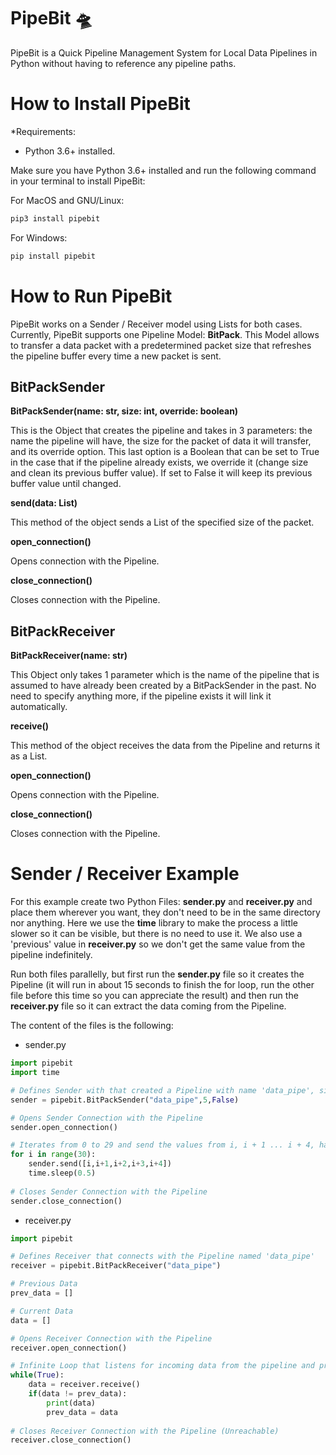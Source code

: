 # PipeBit 🛸

PipeBit is a Quick Pipeline Management System for Local Data Pipelines in Python without having to reference any pipeline paths.

How to Install PipeBit
==========

*Requirements: 
- Python 3.6+ installed.

Make sure you have Python 3.6+ installed and run the following command in your terminal to install PipeBit:

For MacOS and GNU/Linux:

```python
pip3 install pipebit
```

For Windows:

```python
pip install pipebit
```

How to Run PipeBit
==========

PipeBit works on a Sender / Receiver model using Lists for both cases. Currently, PipeBit supports one Pipeline Model: **BitPack**. This Model allows to transfer a data packet with a predetermined packet size that refreshes the pipeline buffer every time a new packet is sent. 

## BitPackSender

**BitPackSender(name: str, size: int, override: boolean)**

This is the Object that creates the pipeline and takes in 3 parameters: the name the pipeline will have, the size for the packet of data it will transfer, and its override option. This last option is a Boolean that can be set to True in the case that if the pipeline already exists, we override it (change size and clean its previous buffer value). If set to False it will keep its previous buffer value until changed.

**send(data: List)**

This method of the object sends a List of the specified size of the packet.

**open_connection()**

Opens connection with the Pipeline.

**close_connection()**

Closes connection with the Pipeline.

## BitPackReceiver

**BitPackReceiver(name: str)**

This Object only takes 1 parameter which is the name of the pipeline that is assumed to have already been created by a BitPackSender in the past. No need to specify anything more, if the pipeline exists it will link it automatically.

**receive()**

This method of the object receives the data from the Pipeline and returns it as a List.

**open_connection()**

Opens connection with the Pipeline.

**close_connection()**

Closes connection with the Pipeline.

Sender / Receiver Example
==========

For this example create two Python Files: **sender.py** and **receiver.py** and place them wherever you want, they don't need to be in the same directory nor anything. Here we use the **time** library to make the process a little slower so it can be visible, but there is no need to use it. We also use a 'previous' value in **receiver.py** so we don't get the same value from the pipeline indefinitely.

Run both files parallelly, but first run the **sender.py** file so it creates the Pipeline (it will run in about 15 seconds to finish the for loop, run the other file before this time so you can appreciate the result) and then run the **receiver.py** file so it can extract the data coming from the Pipeline.

The content of the files is the following:

- sender.py

```python
import pipebit
import time

# Defines Sender with that created a Pipeline with name 'data_pipe', size 5 and no Override
sender = pipebit.BitPackSender("data_pipe",5,False)

# Opens Sender Connection with the Pipeline
sender.open_connection()

# Iterates from 0 to 29 and send the values from i, i + 1 ... i + 4, having an interruption interval between each of half a second
for i in range(30):
    sender.send([i,i+1,i+2,i+3,i+4])
    time.sleep(0.5)
    
# Closes Sender Connection with the Pipeline
sender.close_connection()
```

- receiver.py

```python
import pipebit

# Defines Receiver that connects with the Pipeline named 'data_pipe'
receiver = pipebit.BitPackReceiver("data_pipe")

# Previous Data
prev_data = []

# Current Data
data = []

# Opens Receiver Connection with the Pipeline
receiver.open_connection()

# Infinite Loop that listens for incoming data from the pipeline and print it out to the console
while(True):
    data = receiver.receive()
    if(data != prev_data):
        print(data)
        prev_data = data
        
# Closes Receiver Connection with the Pipeline (Unreachable)
receiver.close_connection()
```
